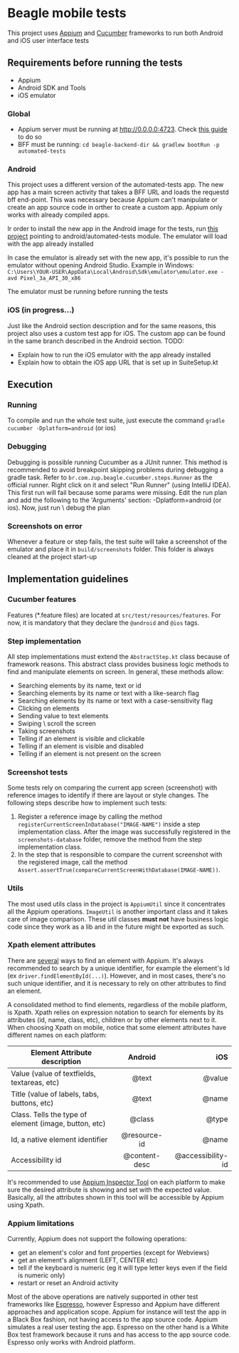 # Beagle mobile tests

This project uses [Appium](http://appium.io/) and [Cucumber](https://cucumber.io/) frameworks to run both Android and iOS user interface tests

## Requirements before running the tests

- Appium
- Android SDK and Tools
- iOS emulator

### Global

- Appium server must be running at http://0.0.0.0:4723. Check [this guide](http://appium.io/docs/en/about-appium/getting-started/) to do so
- BFF must be running: ``cd beagle-backend-dir && gradlew bootRun -p automated-tests``

### Android

This project uses a different version of the automated-tests app. The new app has 
a main screen activity that takes a BFF URL and loads the requestd bff end-point. This was necessary because 
Appium can't manipulate or create an app source code in orther to create a custom app. Appium only 
works with already compiled apps.

Ir order to install the new app in the Android image for the tests, run [this project](https://github.com/ZupIT/beagle/tree/feature/igor_appium) pointing to
android/automated-tests module. The emulator will load with the app already installed 

In case the emulator is already set with the new app, it's possible to run the emulator without opening Android Studio.
Example in Windows: ``C:\Users\YOUR-USER\AppData\Local\Android\Sdk\emulator\emulator.exe -avd Pixel_3a_API_30_x86``

The emulator must be running before running the tests
 
### iOS (in progress...)

Just like the Android section description and for the same reasons, this project also uses a custom test app for iOS. 
The custom app can be found in the same branch described in the Android section. 
TODO:
 - Explain how to run the iOS emulator with the app already installed
 - Explain how to obtain the iOS app URL that is set up in SuiteSetup.kt
  
## Execution

### Running

To compile and run the whole test suite, just execute the command ``gradle cucumber -Dplatform=android`` (or ios)

### Debugging

Debugging is possible running Cucumber as a JUnit runner. This method is recommended to avoid breakpoint skipping 
problems during debugging a gradle task.
Refer to ``br.com.zup.beagle.cucumber.steps.Runner`` as the official runner. Right click on it 
and select "Run Runner" (using IntelliJ IDEA). This first run will fail because some params were 
missing. Edit the run plan and add the following to the 'Arguments' section: -Dplatform=android (or ios).
Now, just run \ debug the plan 

### Screenshots on error

Whenever a feature or step fails, the test suite will take a screenshot of the emulator and place it 
in ``build/screenshots`` folder. This folder is always cleaned at the project start-up

## Implementation guidelines

### Cucumber features

Features (*.feature files) are located at ``src/test/resources/features``. For now, it is mandatory that they declare 
the ``@android`` and ``@ios`` tags.

### Step implementation

All step implementations must extend the ``AbstractStep.kt`` class because of framework reasons. This abstract class 
provides business logic methods to find and manipulate elements on screen. In general, these methods allow:
- Searching elements by its name, text or id
- Searching elements by its name or text with a like-search flag
- Searching elements by its name or text with a case-sensitivity flag
- Clicking on elements
- Sending value to text elements
- Swiping \ scroll the screen
- Taking screenshots
- Telling if an element is visible and clickable
- Telling if an element is visible and disabled
- Telling if an element is not present on the screen

### Screenshot tests

Some tests rely on comparing the current app screen (screenshot) with reference images to identify if there are layout 
or style changes. The following steps describe how to implement such tests:
1. Register a reference image by calling the method ``registerCurrentScreenInDatabase("IMAGE-NAME")`` inside a step 
implementation class. After the image was successfully registered in the ``screenshots-database`` folder, remove the method 
from the step implementation class.
2. In the step that is responsible to compare the current screenshot with the registered image, call the method 
``Assert.assertTrue(compareCurrentScreenWithDatabase(IMAGE-NAME))``.  

### Utils 

The most used utils class in the project is ``AppiumUtil`` since it concentrates all the Appium operations. ``ImageUtil`` 
is another important class and it takes care of image comparison. These util classes **must not** have business logic 
code since they work as a lib and in the future might be exported as such.

### Xpath element attributes

There are [several](http://appium.io/docs/en/writing-running-appium/finding-elements/) ways to find an element 
with Appium. It's always recommended to search by a unique identifier, for example the element's Id (ex ``driver.findElementById(...)``).
However, and in most cases, there's no such unique identifier, and it is necessary to rely on other attributes to find 
an element.   

A consolidated method to find elements, regardless of the mobile platform, is Xpath. Xpath relies on expression notation
to search for elements by its attributes (id, name, class, etc), children or by other elements next to it. When choosing 
Xpath on mobile, notice that some element attributes have different names on each platform:

| Element Attribute description                         | Android           | iOS                   |
|-------------------------------------------------------|:-----------------:|----------------------:|
| Value (value of textfields, textareas, etc)           | @text             | @value                |
| Title (value of labels, tabs, buttons, etc)           | @text             | @name                 |
| Class. Tells the type of element (image, button, etc) | @class            | @type                 |
| Id, a native element identifier                       | @resource-id      | @name                 |
| Accessibility id                                      | @content-desc     | @accessibility-id     |

It's recommended to use [Appium Inspector Tool](https://github.com/appium/appium-desktop) on each platform to make sure 
the desired attribute is showing and set with the expected value. Basically, all the attributes shown in this tool will 
be accessible by Appium using Xpath.


### Appium limitations

Currently, Appium does not support the following operations:

- get an element's color and font properties (except for Webviews)
- get an element's alignment (LEFT, CENTER etc)
- tell if the keyboard is numeric (eg it will type letter keys even if the field is numeric only)
- restart or reset an Android activity

Most of the above operations are natively supported in other test frameworks like [Espresso](https://developer.android.com/training/testing/espresso), 
however Espresso and Appium have different approaches and application scope. Appium for instance will test the app in a 
Black Box fashion, not having access to the app source code. Appium simulates a real user testing the app. 
Espresso on the other hand is a White Box test framework because it runs and has access to the app source code. Espresso 
only works with Android platform.